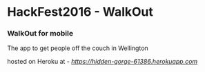 # HackFest2016 - WalkOut

### WalkOut for mobile

The app to get people off the couch in Wellington

hosted on Heroku at - *https://hidden-gorge-61386.herokuapp.com*
